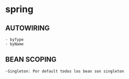 # spring
## AUTOWIRING
	- byType
	- byName
## BEAN SCOPING
	-Singleton: Por default todos los bean son singleton